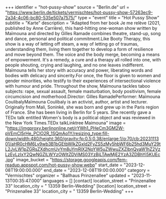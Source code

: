 +++
identifier = "hot-pussy-show"
source = "Berlin.de"
url = "https://www.berlin.de/tickets/vermischtes/hot-pussy-show-57263ec9-2a34-4c06-bc80-535e507a7575/"
type = "event"
title = "Hot Pussy Show"
subtitle = "Karte"
description = "Adapted from her book Je me relève (2021, published by Anne Carrière), this hard-hitting one-woman show written by Maïmouna and directed by Gilles Ramade combines theatre, stand-up, song and dance, personal and political commitment.Like Booty Therapy, this show is a way of letting off steam, a way of letting go of traumas, understanding them, living them together to develop a form of resilience and move beyond them. The voice and the body merge, becoming a means of empowerment. It's a remedy, a cure and a therapy all rolled into one, with people shouting, crying and laughing, and no one leaves indifferent. Maïmouna tells her story with accuracy and power, liberating words and bodies with delicacy and sincerity.For once, the floor is given to women and gender minorities, who testify to their experiences of intersectional violence with humour and pride. Throughout the show, Maïmouna tackles taboo subjects: rape, sexual assault, female masturbation, body positivism, female circumcision and motherhood.Director: Gilles RamadePerformer: Maïmouna CoulibalyMaïmouna Coulibaly is an activist, author, artist and lecturer. Originally from Mali, Soninké, she was born and grew up in the Paris region of France. She has been living in Berlin for 5 years. She recently gave a TEDx talk entitled Women's body is a political object and was reviewed in the New York Times.TEDx talkLinktree Maimouna"
image = "https://imgproxy.berlinonline.net/rYWh1_PHeCm3GM2W-pVEmCl5rHe_PClO2R_1SQmAo1Y/resizing_type:fill-down/width:480/height:360/gravity:fp:0.5:0.38/enlarge:1/q:70/cb:2023111301/aHR0cHM6Ly9wb3B1bGEtbWlkZGxld2FyZS5zMy5hbWF6b25hd3MuY29tL2JvLW1pZGRsZXdhcmUvYm8uYmRlX2NoYW5uZWwuZXZlbnQvaW1hZ2VzLzEyLzIxY2QwNGZlLWYzOWItZDViMS03YzBjLTAwMjE2YzA3ZDBhYi5KUEc.jpg"
image_bucket = "https://storage.googleapis.com/fem-readup.appspot.com/hot-pussy-show.webp"
start_date = "2023-12-08T19:00:00.000"
end_date = "2023-12-08T19:00:00.000"
category = "Vermischtes"
organizer = "Ballhaus Prinzenallee"
updated = "2023-11-13T00:35:47.000"
languages = []
[contact]
location_street = "Prinzenallee 33"
location_city = " 13359 Berlin-Wedding"
[location]
location_street = "Prinzenallee 33"
location_city = " 13359 Berlin-Wedding"
+++